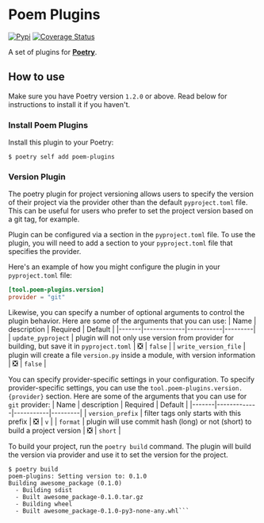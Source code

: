 # Poem Plugins

[![Pypi](https://img.shields.io/pypi/v/poem-plugins?color=%2334D058&label=pypi%20package)](https://pypi.org/project/poem-plugins)
[![Coverage Status](https://coveralls.io/repos/github/Alviner/poem-plugins/badge.svg?branch=main)](https://coveralls.io/github/Alviner/poem-plugins?branch=main)

A set of plugins for [**Poetry**](https://python-poetry.org/).

## How to use
Make sure you have Poetry version `1.2.0` or above. Read below for instructions to install it if you haven't.

### Install Poem Plugins

Install this plugin to your Poetry:

```console
$ poetry self add poem-plugins
```

### Version Plugin

The poetry plugin for project versioning allows users to specify
the version of their project via the provider other than the default `pyproject.toml` file.
This can be useful for users who prefer to set the project version based on a git tag, for example.

Plugin can be configured via a section in the `pyproject.toml` file.
To use the plugin, you will need to add a section to your `pyproject.toml`
file that specifies the provider.

Here's an example of how you might configure the plugin in your `pyproject.toml` file:
```toml
[tool.poem-plugins.version]
provider = "git"
```
Likewise, you can specify a number of optional arguments to control the plugin
behavior. Here are some of the arguments that you can use:
| Name  | description |  Required | Default |
|-------|-------------|-----------|---------|
| `update_pyproject`   | plugin will not only use version from provider for building, but save it in `pyproject.toml` | :negative_squared_cross_mark: | `false` |
| `write_version_file` | plugin will create a file `version.py` inside a module, with version information             | :negative_squared_cross_mark: | `false` |


You can specify provider-specific settings in your configuration.
To specify provider-specific settings, you can use the `tool.poem-plugins.version.{provider}` section.
Here are some of the arguments that you can use for `git` provider:
| Name  | description |  Required | Default |
|-------|-------------|-----------|---------|
| `version_prefix`    | filter tags only starts with this prefix  | :negative_squared_cross_mark: | `v` |
| `format`            | plugin will use commit hash (long) or not (short) to build a project version | :negative_squared_cross_mark: | `short` |


To build your project, run the `poetry build` command.
The plugin will build the version via provider and use it to set the version for the project.
```console
$ poetry build
poem-plugins: Setting version to: 0.1.0
Building awesome_package (0.1.0)
  - Building sdist
  - Built awesome_package-0.1.0.tar.gz
  - Building wheel
  - Built awesome_package-0.1.0-py3-none-any.whl```
```
